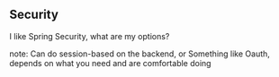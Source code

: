 ##  Security

I like Spring Security, what are my options?

note:
    Can do session-based on the backend, or
    Something like Oauth, depends on what you need
    and are comfortable doing
